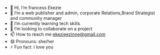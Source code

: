 - 👋 Hi, I’m francess Ekezie
- 👀 I’m a web publisher and admin, corporate Relations,Brand Strategist and community manager
- 🌱 I’m currently learning tech skills
- 💞️ I’m looking to collaborate on a project
- 📫 How to reach me ekezieezinne@gmail.com
- 😄 Pronouns: she/her
- ⚡ Fun fact: i love you

<!---
obimoney97/obimoney97 is a ✨ special ✨ repository because its `README.md` (this file) appears on your GitHub profile.
You can click the Preview link to take a look at your changes.
--->
